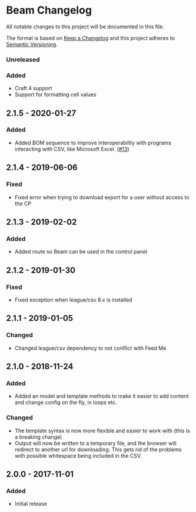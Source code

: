 # Beam Changelog

All notable changes to this project will be documented in this file.

The format is based on [Keep a Changelog](http://keepachangelog.com/) and this project adheres to [Semantic Versioning](http://semver.org/).

### Unreleased

### Added
- Craft 4 support
- Support for formatting cell values

## 2.1.5 - 2020-01-27
### Added
- Added BOM sequence to improve interoperability with programs interacting with CSV, like Microsoft Excel. ([#13](https://github.com/sjelfull/craft3-beam/pull/13))

## 2.1.4 - 2019-06-06
### Fixed
- Fixed error when trying to download export for a user without access to the CP

## 2.1.3 - 2019-02-02
### Added
- Added route so Beam can be used in the control panel

## 2.1.2 - 2019-01-30
### Fixed
- Fixed exception when league/csv 8.x is installed

## 2.1.1 - 2019-01-05
### Changed
- Changed league/csv dependency to not conflict with Feed Me

## 2.1.0 - 2018-11-24
### Added
- Added an model and template methods to make it easier to add content and change config on the fly, in loops etc.

### Changed
- The template syntax is now more flexible and easier to work with (this is a breaking change)
- Output will now be written to a temporary file, and the browser will redirect to another url for downloading. This gets rid of the problems with possible whitespace being included in the CSV.

## 2.0.0 - 2017-11-01
### Added
- Initial release
